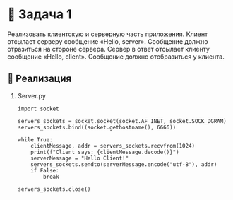 #  🗿 Задача 1 
Реализовать клиентскую и серверную часть приложения. Клиент отсылает серверу сообщение «Hello, server». Сообщение должно отразиться на стороне сервера. Сервер в ответ отсылает клиенту сообщение «Hello, client». Сообщение должно отобразиться у клиента.

## 🥸 Реализация
1. Server.py
   
   ```
   import socket

   servers_sockets = socket.socket(socket.AF_INET, socket.SOCK_DGRAM)
   servers_sockets.bind((socket.gethostname(), 6666))
   
   while True:
       clientMessage, addr = servers_sockets.recvfrom(1024)
       print(f"Client says: {clientMessage.decode()}")
       serverMessage = "Hello Client!"
       servers_sockets.sendto(serverMessage.encode("utf-8"), addr)
       if False:
           break

   servers_sockets.close()
```
